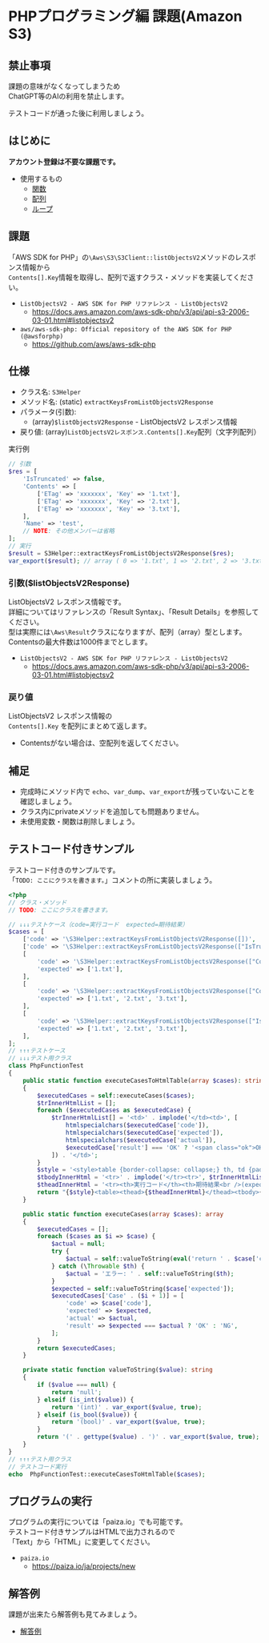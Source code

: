 # PHPプログラミング編 課題(Amazon S3)

## 禁止事項

課題の意味がなくなってしまうため  
ChatGPT等のAIの利用を禁止します。  

テストコードが通った後に利用しましょう。  

## はじめに

**アカウント登録は不要な課題です。**

- 使用するもの
  - [関数](./../../functions/index.md)
  - [配列](./../../arrays/index.md)
  - [ループ](./../../loops/index.md)

## 課題

「AWS SDK for PHP」の`\Aws\S3\S3Client::listObjectsV2`メソッドのレスポンス情報から  
`Contents[].Key`情報を取得し、配列で返すクラス・メソッドを実装してください。

- `ListObjectsV2 - AWS SDK for PHP リファレンス - ListObjectsV2`
  - <https://docs.aws.amazon.com/aws-sdk-php/v3/api/api-s3-2006-03-01.html#listobjectsv2>
- `aws/aws-sdk-php: Official repository of the AWS SDK for PHP (@awsforphp)`
  - <https://github.com/aws/aws-sdk-php>

## 仕様

- クラス名: `S3Helper`
- メソッド名: (static) `extractKeysFromListObjectsV2Response`
- パラメータ(引数):
  - (array)`$listObjectsV2Response` - ListObjectsV2 レスポンス情報
- 戻り値: (array)`ListObjectsV2レスポンス.Contents[].Key`配列（文字列配列）

実行例

```php
// 引数
$res = [
    'IsTruncated' => false,
    'Contents' => [
        ['ETag' => 'xxxxxxx', 'Key' => '1.txt'],
        ['ETag' => 'xxxxxxx', 'Key' => '2.txt'],
        ['ETag' => 'xxxxxxx', 'Key' => '3.txt'],
    ],
    'Name' => 'test',
    // NOTE: その他メンバーは省略
];
// 実行
$result = S3Helper::extractKeysFromListObjectsV2Response($res);
var_export($result); // array ( 0 => '1.txt', 1 => '2.txt', 2 => '3.txt', )
```

### 引数($listObjectsV2Response)

ListObjectsV2 レスポンス情報です。  
詳細についてはリファレンスの「Result Syntax」、「Result Details」を参照してください。  
型は実際には`\Aws\Result`クラスになりますが、配列（array）型とします。  
Contentsの最大件数は1000件までとします。  

- `ListObjectsV2 - AWS SDK for PHP リファレンス - ListObjectsV2`
  - <https://docs.aws.amazon.com/aws-sdk-php/v3/api/api-s3-2006-03-01.html#listobjectsv2>

### 戻り値

ListObjectsV2 レスポンス情報の  
`Contents[].Key` を配列にまとめて返します。

- Contentsがない場合は、空配列を返してください。

## 補足

- 完成時にメソッド内で `echo`、`var_dump`、`var_export`が残っていないことを確認しましょう。
- クラス内にprivateメソッドを追加しても問題ありません。
- 未使用変数・関数は削除しましょう。

## テストコード付きサンプル

テストコード付きのサンプルです。  
「`TODO: ここにクラスを書きます。`」コメントの所に実装しましょう。

```php
<?php
// クラス・メソッド
// TODO: ここにクラスを書きます。

// ↓↓↓テストケース（code=実行コード  expected=期待結果）
$cases = [
    ['code' => '\S3Helper::extractKeysFromListObjectsV2Response([])', 'expected' => []],
    ['code' => '\S3Helper::extractKeysFromListObjectsV2Response(["IsTruncated" => false, "Name" => "x"])', 'expected' => []],
    [
        'code' => '\S3Helper::extractKeysFromListObjectsV2Response(["Contents" => [["Key" => "1.txt"]]])',
        'expected' => ['1.txt'],
    ],
    [
        'code' => '\S3Helper::extractKeysFromListObjectsV2Response(["Contents" => [["Key" => "1.txt"], ["Key" => "2.txt"], ["Key" => "3.txt"]]])',
        'expected' => ['1.txt', '2.txt', '3.txt'],
    ],
    [
        'code' => '\S3Helper::extractKeysFromListObjectsV2Response(["IsTruncated" => false, "Contents" => [["ETag" => "x", "Key" => "1.txt"], ["ETag" => "x", "Key" => "2.txt"], ["ETag" => "x", "Key" => "3.txt"]], "Name" => "x"])',
        'expected' => ['1.txt', '2.txt', '3.txt'],
    ],
];
// ↑↑↑テストケース
// ↓↓↓テスト用クラス
class PhpFunctionTest
{
    public static function executeCasesToHtmlTable(array $cases): string
    {
        $executedCases = self::executeCases($cases);
        $trInnerHtmlList = [];
        foreach ($executedCases as $executedCase) {
            $trInnerHtmlList[] = '<td>' . implode('</td><td>', [
                htmlspecialchars($executedCase['code']),
                htmlspecialchars($executedCase['expected']),
                htmlspecialchars($executedCase['actual']),
                $executedCase['result'] === 'OK' ? '<span class="ok">OK</span>' : '<span class="ng">NG</span>',
            ]) . '</td>';
        }
        $style = '<style>table {border-collapse: collapse;} th, td {padding: 8px; border: 1px solid #000;} td span {border-radius: 8px; padding: 4px; color: #fff} .ok {background-color: #198754;} .ng {background-color: #dc3545;}</style>';
        $tbodyInnerHtml = '<tr>' . implode('</tr><tr>', $trInnerHtmlList) . '</tr>';
        $theadInnerHtml = '<tr><th>実行コード</th><th>期待結果<br />(expected)</th><th>実行結果<br />(actual)</th><th>テスト結果</th></tr>';
        return "{$style}<table><thead>{$theadInnerHtml}</thead><tbody>{$tbodyInnerHtml}</tbody></table>";
    }

    public static function executeCases(array $cases): array
    {
        $executedCases = [];
        foreach ($cases as $i => $case) {
            $actual = null;
            try {
                $actual = self::valueToString(eval('return ' . $case['code'] . ';'));
            } catch (\Throwable $th) {
                $actual = 'エラー: ' . self::valueToString($th);
            }
            $expected = self::valueToString($case['expected']);
            $executedCases['Case' . ($i + 1)] = [
                'code' => $case['code'],
                'expected' => $expected,
                'actual' => $actual,
                'result' => $expected === $actual ? 'OK' : 'NG',
            ];
        }
        return $executedCases;
    }

    private static function valueToString($value): string
    {
        if ($value === null) {
            return 'null';
        } elseif (is_int($value)) {
            return '(int)' . var_export($value, true);
        } elseif (is_bool($value)) {
            return '(bool)' . var_export($value, true);
        }
        return '(' . gettype($value) . ')' . var_export($value, true);
    }
}
// ↑↑↑テスト用クラス
// テストコード実行
echo  PhpFunctionTest::executeCasesToHtmlTable($cases);
```

## プログラムの実行

プログラムの実行については「paiza.io」でも可能です。  
テストコード付きサンプルはHTMLで出力されるので  
「Text」から「HTML」に変更してください。

- `paiza.io`
  - <https://paiza.io/ja/projects/new>

## 解答例

課題が出来たら解答例も見てみましょう。

- [解答例](./example-answer/index.md)
